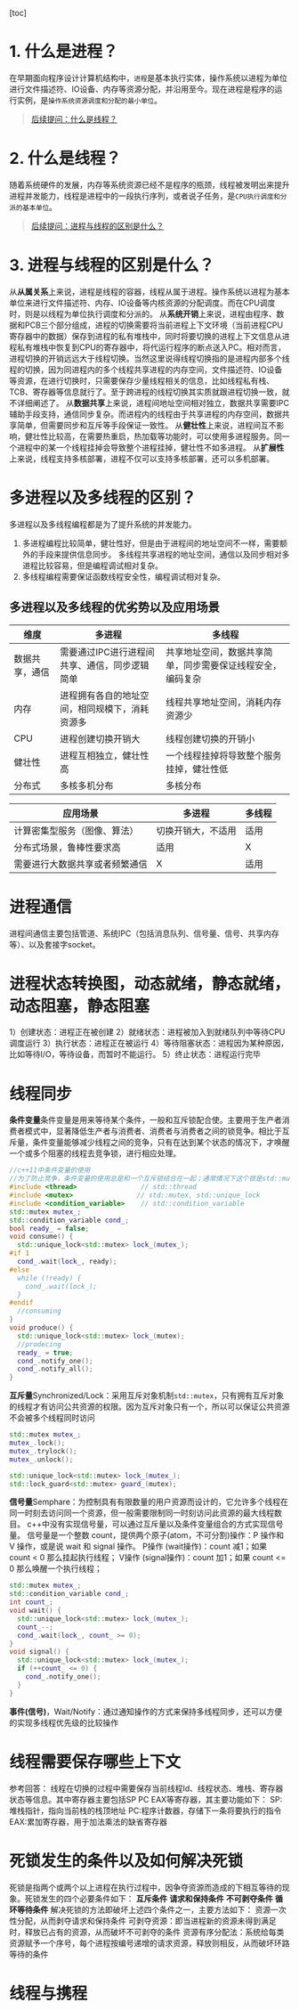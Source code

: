 [toc]

# 1. <span id="1">什么是进程？</span>
在早期面向程序设计计算机结构中，`进程`是基本执行实体，操作系统以进程为单位进行文件描述符、IO设备、内存等资源分配，并沿用至今。现在进程是程序的运行实例，是`操作系统资源调度和分配的最小单位`。
> [后续提问：什么是线程？](#2)

# 2. <span id="2">什么是线程？</span>
随着系统硬件的发展，内存等系统资源已经不是程序的瓶颈，线程被发明出来提升进程并发能力，线程是进程中的一段执行序列，或者说子任务，是`CPU执行调度和分派的基本单位`。
> [后续提问：进程与线程的区别是什么？](#3)

# 3. <span id="3">进程与线程的区别是什么？</span>
从**从属关系**上来说，进程是线程的容器，线程从属于进程。操作系统以进程为基本单位来进行文件描述符、内存、IO设备等内核资源的分配调度。而在CPU调度时，则是以线程为单位执行调度和分派的。
从**系统开销**上来说，进程由程序、数据和PCB三个部分组成，进程的切换需要将当前进程上下文环境（当前进程CPU寄存器中的数据）保存到进程的私有堆栈中，同时将要切换的进程上下文信息从进程私有堆栈中恢复到CPU的寄存器中，将代运行程序的断点送入PC。相对而言，进程切换的开销远远大于线程切换。当然这里说得线程切换指的是进程内部多个线程的切换，因为同进程内的多个线程共享进程的内存空间，文件描述符、IO设备等资源，在进行切换时，只需要保存少量线程相关的信息，比如线程私有栈、TCB、寄存器等信息就行了。至于跨进程的线程切换其实质就跟进程切换一致，就不详细阐述了。
从**数据共享**上来说，进程间地址空间相对独立，数据共享需要IPC辅助手段支持，通信同步复杂。而进程内的线程由于共享进程的内存空间，数据共享简单，但需要同步和互斥等手段保证一致性。
从**健壮性**上来说，进程间互不影响，健壮性比较高，在需要热重启，热加载等功能时，可以使用多进程服务。同一个进程中的某一个线程挂掉会导致整个进程挂掉，健壮性不如多进程。
从**扩展性**上来说，线程支持多核部署，进程不仅可以支持多核部署，还可以多机部署。

# 多进程以及多线程的区别？
多进程以及多线程编程都是为了提升系统的并发能力。
1. 多进程编程比较简单，健壮性好，但是由于进程间的地址空间不一样，需要额外的手段来提供信息同步。
多线程共享进程的地址空间，通信以及同步相对多进程比较容易，但是编程调试相对复杂。
2. 多线程编程需要保证函数线程安全性，编程调试相对复杂。
## 多进程以及多线程的优劣势以及应用场景
|维度|多进程|多线程|
|---|---|---|
|数据共享，通信|需要通过IPC进行进程间共享、通信，同步逻辑简单|共享地址空间，数据共享简单，同步需要保证线程安全，编码复杂|
|内存|进程拥有各自的地址空间，相同规模下，消耗资源多|线程共享地址空间，消耗内存资源少|
|CPU|进程创建切换开销大|线程创建切换的开销小|
|健壮性|进程互相独立，健壮性高|一个线程挂掉将导致整个服务挂掉，健壮性低|
|分布式|多核多机分布|多核分布|

|应用场景|多进程|多线程|
|---|---|---|
|计算密集型服务（图像、算法）|切换开销大，不适用|适用|
|分布式场景，鲁棒性要求高|适用|X|
|需要进行大数据共享或者频繁通信|X|适用|

# 进程通信
进程间通信主要包括管道、系统IPC（包括消息队列、信号量、信号、共享内存等）、以及套接字socket。

# 进程状态转换图，动态就绪，静态就绪，动态阻塞，静态阻塞
1）创建状态：进程正在被创建
2）就绪状态：进程被加入到就绪队列中等待CPU调度运行
3）执行状态：进程正在被运行
4）等待阻塞状态：进程因为某种原因，比如等待I/O，等待设备，而暂时不能运行。
5）终止状态：进程运行完毕

# 线程同步
**条件变量**条件变量是用来等待某个条件，一般和互斥锁配合使。主要用于生产者消费者模式中，显著降低生产者与消费者、消费者与消费者之间的锁竞争。相比于互斥量，条件变量能够减少线程之间的竞争，只有在达到某个状态的情况下，才唤醒一个或多个阻塞的线程去竞争锁，进行相应处理。
```cpp
//c++11中条件变量的使用
//为了防止竞争，条件变量的使用总是和一个互斥锁结合在一起；通常情况下这个锁是std::mutex，并且管理这个锁 只能是 std::unique_lock<std::mutex> RAII模板类。
#include <thread>                // std::thread
#include <mutex>                // std::mutex, std::unique_lock
#include <condition_variable>    // std::condition_variable
std::mutex mutex_;
std::condition_variable cond_;
bool ready_ = false;
void consume() {
  std::unique_lock<std::mutex> lock_(mutex_);
#if 1
  cond_.wait(lock_, ready);
#else
  while (!ready) {
    cond_.wait(lock_);
  }
#endif
  //consuming
}
void produce() {
  std::unique_lock<std::mutex> lock_(mutex);
  //prodecing
  ready_ = true;
  cond_.notify_one();
  cond_.notify_all();
}
```
**互斥量**Synchronized/Lock：采用互斥对象机制`std::mutex`，只有拥有互斥对象的线程才有访问公共资源的权限。因为互斥对象只有一个，所以可以保证公共资源不会被多个线程同时访问
```cpp
std::mutex mutex_;
mutex_.lock();
mutex_.trylock();
mutex_.unlock();

std::unique_lock<std::mutex> lock_(mutex_);
std::lock_guard<std::mutex> guard_(mutex);
```
**信号量**Semphare：为控制具有有限数量的用户资源而设计的，它允许多个线程在同一时刻去访问同一个资源，但一般需要限制同一时刻访问此资源的最大线程数目。
c++中没有实现信号量，可以通过互斥量以及条件变量组合的方式实现信号量。
信号量是一个整数 count，提供两个原子(atom，不可分割)操作：P 操作和 V 操作，或是说 wait 和 signal 操作。
P操作 (wait操作)：count 减1；如果 count < 0 那么挂起执行线程；
V操作 (signal操作)：count 加1；如果 count <= 0 那么唤醒一个执行线程；
```cpp
std::mutex mutex_;
std::condition_variable cond_;
int count_;
void wait() {
  std::unique_lock<std::mutex> lock_(mutex_);
  count_--;
  cond_.wait(lock_, count_ >= 0);
}
void signal() {
  std::unique_lock<std::mutex> lock_(mutex_);
  if (++count_ <= 0) {
    cond_.notify_one();
  }
}
```
**事件(信号)**，Wait/Notify：通过通知操作的方式来保持多线程同步，还可以方便的实现多线程优先级的比较操作

# 线程需要保存哪些上下文
参考回答：
线程在切换的过程中需要保存当前线程Id、线程状态、堆栈、寄存器状态等信息。其中寄存器主要包括SP PC EAX等寄存器，其主要功能如下：
SP:堆栈指针，指向当前栈的栈顶地址
PC:程序计数器，存储下一条将要执行的指令
EAX:累加寄存器，用于加法乘法的缺省寄存器

# 死锁发生的条件以及如何解决死锁
死锁是指两个或两个以上进程在执行过程中，因争夺资源而造成的下相互等待的现象。死锁发生的四个必要条件如下：
**互斥条件**
**请求和保持条件**
**不可剥夺条件**
**循环等待条件**
解决死锁的方法即破坏上述四个条件之一，主要方法如下：
资源一次性分配，从而剥夺请求和保持条件
可剥夺资源：即当进程新的资源未得到满足时，释放已占有的资源，从而破坏不可剥夺的条件
资源有序分配法：系统给每类资源赋予一个序号，每个进程按编号递增的请求资源，释放则相反，从而破坏环路等待的条件

# 线程与携程